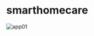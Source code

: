 # smarthomecare

![app01](https://user-images.githubusercontent.com/77201717/123231636-f6af3980-d50a-11eb-8739-345667af931b.png)
